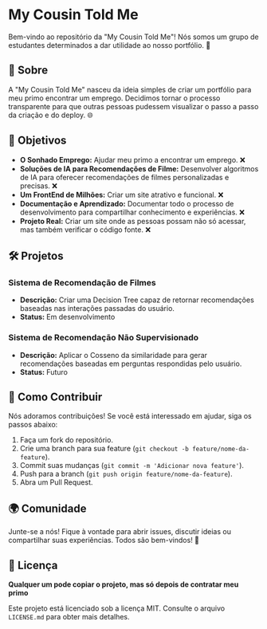# My Cousin Told Me

Bem-vindo ao repositório da "My Cousin Told Me"! Nós somos um grupo de estudantes determinados a dar utilidade ao nosso portfólio. 🚀

## 📝 Sobre

A "My Cousin Told Me" nasceu da ideia simples de criar um portfólio para meu primo encontrar um emprego. Decidimos tornar o processo transparente para que outras pessoas pudessem visualizar o passo a passo da criação e do deploy. 🌐

## 🎯 Objetivos

- **O Sonhado Emprego:** Ajudar meu primo a encontrar um emprego. ❌
- **Soluções de IA para Recomendações de Filme:** Desenvolver algoritmos de IA para oferecer recomendações de filmes personalizadas e precisas. ❌
- **Um FrontEnd de Milhões:** Criar um site atrativo e funcional. ❌
- **Documentação e Aprendizado:** Documentar todo o processo de desenvolvimento para compartilhar conhecimento e experiências. ❌
- **Projeto Real:** Criar um site onde as pessoas possam não só acessar, mas também verificar o código fonte. ❌

## 🛠 Projetos

### Sistema de Recomendação de Filmes

- **Descrição:** Criar uma Decision Tree capaz de retornar recomendações baseadas nas interações passadas do usuário.
- **Status:** Em desenvolvimento

### Sistema de Recomendação Não Supervisionado

- **Descrição:** Aplicar o Cosseno da similaridade para gerar recomendações baseadas em perguntas respondidas pelo usuário.
- **Status:** Futuro

## 🤝 Como Contribuir

Nós adoramos contribuições! Se você está interessado em ajudar, siga os passos abaixo:

1. Faça um fork do repositório.
2. Crie uma branch para sua feature (`git checkout -b feature/nome-da-feature`).
3. Commit suas mudanças (`git commit -m 'Adicionar nova feature'`).
4. Push para a branch (`git push origin feature/nome-da-feature`).
5. Abra um Pull Request.

## 🌍 Comunidade

Junte-se a nós! Fique à vontade para abrir issues, discutir ideias ou compartilhar suas experiências. Todos são bem-vindos! 🎉

## 📜 Licença
**Qualquer um pode copiar o projeto, mas só depois de contratar meu primo**

Este projeto está licenciado sob a licença MIT. Consulte o arquivo `LICENSE.md` para obter mais detalhes.

